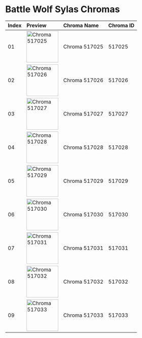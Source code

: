 # Battle Wolf Sylas Chromas

| Index | Preview | Chroma Name | Chroma ID |
|:---|:---|:---|:---|
| 01 | <img src='https://raw.communitydragon.org/latest/plugins/rcp-be-lol-game-data/global/default/v1/champion-chroma-images/517/517025.png' alt='Chroma 517025' width='100'> | Chroma 517025 | 517025 |
| 02 | <img src='https://raw.communitydragon.org/latest/plugins/rcp-be-lol-game-data/global/default/v1/champion-chroma-images/517/517026.png' alt='Chroma 517026' width='100'> | Chroma 517026 | 517026 |
| 03 | <img src='https://raw.communitydragon.org/latest/plugins/rcp-be-lol-game-data/global/default/v1/champion-chroma-images/517/517027.png' alt='Chroma 517027' width='100'> | Chroma 517027 | 517027 |
| 04 | <img src='https://raw.communitydragon.org/latest/plugins/rcp-be-lol-game-data/global/default/v1/champion-chroma-images/517/517028.png' alt='Chroma 517028' width='100'> | Chroma 517028 | 517028 |
| 05 | <img src='https://raw.communitydragon.org/latest/plugins/rcp-be-lol-game-data/global/default/v1/champion-chroma-images/517/517029.png' alt='Chroma 517029' width='100'> | Chroma 517029 | 517029 |
| 06 | <img src='https://raw.communitydragon.org/latest/plugins/rcp-be-lol-game-data/global/default/v1/champion-chroma-images/517/517030.png' alt='Chroma 517030' width='100'> | Chroma 517030 | 517030 |
| 07 | <img src='https://raw.communitydragon.org/latest/plugins/rcp-be-lol-game-data/global/default/v1/champion-chroma-images/517/517031.png' alt='Chroma 517031' width='100'> | Chroma 517031 | 517031 |
| 08 | <img src='https://raw.communitydragon.org/latest/plugins/rcp-be-lol-game-data/global/default/v1/champion-chroma-images/517/517032.png' alt='Chroma 517032' width='100'> | Chroma 517032 | 517032 |
| 09 | <img src='https://raw.communitydragon.org/latest/plugins/rcp-be-lol-game-data/global/default/v1/champion-chroma-images/517/517033.png' alt='Chroma 517033' width='100'> | Chroma 517033 | 517033 |
